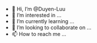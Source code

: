 - 👋 Hi, I’m @Duyen-Luu
- 👀 I’m interested in ...
- 🌱 I’m currently learning ...
- 💞️ I’m looking to collaborate on ...
- 📫 How to reach me ...

<!---
Duyen-Luu/Duyen-Luu is a ✨ special ✨ repository because its `README.md` (this file) appears on your GitHub profile.
You can click the Preview link to take a look at your changes.
--->

